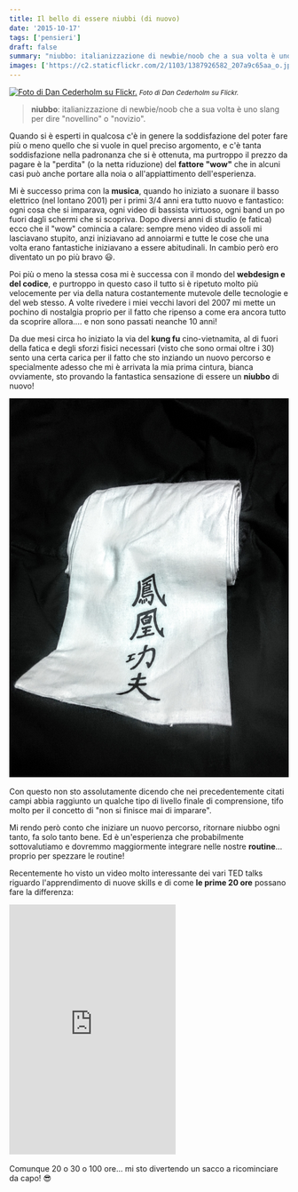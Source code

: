 ```yaml
---
title: Il bello di essere niubbi (di nuovo)
date: '2015-10-17'
tags: ['pensieri']
draft: false
summary: "niubbo: italianizzazione di newbie/noob che a sua volta è uno slang per dire 'novellino' o 'novizio'."
images: ['https://c2.staticflickr.com/2/1103/1387926582_207a9c65aa_o.jpg']
---
```


[![Foto di Dan Cederholm su Flickr.](https://c2.staticflickr.com/2/1103/1387926582_207a9c65aa_o.jpg)](https://www.flickr.com/photos/simplebitsdan/1387926582/) <small>_Foto di Dan Cederholm su Flickr._</small>

> **niubbo**: italianizzazione di newbie/noob che a sua volta è uno slang per dire "novellino" o "novizio".

Quando si è esperti in qualcosa c'è in genere la soddisfazione del poter fare più o meno quello che si vuole in quel preciso argomento, e c'è tanta soddisfazione nella padronanza che si è ottenuta, ma purtroppo il prezzo da pagare è la "perdita" (o la netta riduzione) del **fattore "wow"** che in alcuni casi può anche portare alla noia o all'appiattimento dell'esperienza.

Mi è successo prima con la **musica**, quando ho iniziato a suonare il basso elettrico (nel lontano 2001) per i primi 3/4 anni era tutto nuovo e fantastico: ogni cosa che si imparava, ogni video di bassista virtuoso, ogni band un po fuori dagli schermi che si scopriva. Dopo diversi anni di studio (e fatica) ecco che il "wow" comincia a calare: sempre meno video di assoli mi lasciavano stupito, anzi iniziavano ad annoiarmi e tutte le cose che una volta erano fantastiche iniziavano a essere abitudinali. In cambio però ero diventato un po più bravo 😃.

Poi più o meno la stessa cosa mi è successa con il mondo del **webdesign e del codice**, e purtroppo in questo caso il tutto si è ripetuto molto più velocemente per via della natura costantemente mutevole delle tecnologie e del web stesso. A volte rivedere i miei vecchi lavori del 2007 mi mette un pochino di nostalgia proprio per il fatto che ripenso a come era ancora tutto da scoprire allora.... e non sono passati neanche 10 anni!

Da due mesi circa ho iniziato la via del **kung fu** cino-vietnamita, al di fuori della fatica e degli sforzi fisici necessari (visto che sono ormai oltre i 30) sento una certa carica per il fatto che sto inziando un nuovo percorso e specialmente adesso che mi è arrivata la mia prima cintura, bianca ovviamente, sto provando la fantastica sensazione di essere un **niubbo** di nuovo!

![La mia prima cintura di Kung-Fu](https://github.com/moebiusmania/blog-assets/blob/master/images/2015/IMG_20151016_222113~2.jpg?raw=true)

Con questo non sto assolutamente dicendo che nei precedentemente citati campi abbia raggiunto un qualche tipo di livello finale di comprensione, tifo molto per il concetto di "non si finisce mai di imparare".

Mi rendo però conto che iniziare un nuovo percorso, ritornare niubbo ogni tanto, fa solo tanto bene. Ed è un'esperienza che probabilmente sottovalutiamo e dovremmo maggiormente integrare nelle nostre **routine**... proprio per spezzare le routine!

Recentemente ho visto un video molto interessante dei vari TED talks riguardo l'apprendimento di nuove skills e di come **le prime 20 ore** possano fare la differenza:

<iframe loading="lazy" class="w-full" height="450" src="https://www.youtube.com/embed/5MgBikgcWnY" frameborder="0" allowfullscreen></iframe>

Comunque 20 o 30 o 100 ore... mi sto divertendo un sacco a ricominciare da capo! 😎
